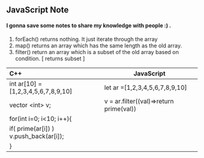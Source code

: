 ## JavaScript Note
#### I gonna save some notes to share my knowledge with people :) .
1. forEach() returns nothing. It just iterate through the array
2. map() returns an array which has the same length as the old array. 
3. filter() return an array which is a subset of the old array based on condition. [ returns subset ] 


|           C++                                 |          JavaScript
|:----------------------------------------------|--------------------------------------------------
|int ar[10] = [1,2,3,4,5,6,7,8,9,10]            |        let ar =[1,2,3,4,5,6,7,8,9,10]
|vector \<int\> v;                              |        v = ar.filter((val)=>return prime(val))
|for(int i=0; i<10; i++){                       |
|  if( prime(ar[i]) ) v.push_back(ar[i]);       |
|}
